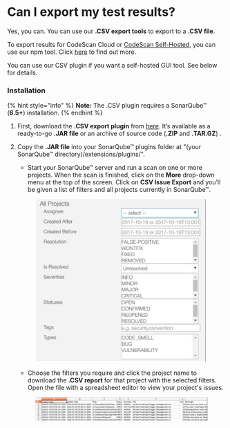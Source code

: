 # Can I export my test results?

Yes, you can. You can use our **.CSV export tools** to export to a **.CSV file**.

To export results for CodeScan Cloud or [CodeScan Self-Hosted](https://www.codescan.io/products/self-hosted/), you can use our npm tool. Click [here](https://www.npmjs.com/package/codescan-export) to find out more.

You can use our CSV plugin if you want a self-hosted GUI tool. See below for details.

### Installation <a href="#installation" id="installation"></a>

{% hint style="info" %}
**Note:** The .CSV plugin requires a SonarQube™ (**6.5+**) installation.
{% endhint %}

1. First, download the **.CSV export plugin** from [here](https://github.com/VillageChief/sonarqube-csv-export-plugin/releases/tag/v0.4.0). It’s available as a ready-to-go **.JAR file** or an archive of source code (**.ZIP** and **.TAR.GZ**) .
2.  Copy the **.JAR file** into your SonarQube™ plugins folder at "(your SonarQube™ directory)/extensions/plugins/".

    * Start your SonarQube™ server and run a scan on one or more projects. When the scan is finished, click on the **More** drop-down menu at the top of the screen. Click on **CSV Issue Export** and you’ll be given a list of filters and all projects currently in SonarQube™.

    <figure><img src="../../../../.gitbook/assets/image (431).png" alt="" width="397"><figcaption></figcaption></figure>

    * Choose the filters you require and click the project name to download the **.CSV report** for that project with the selected filters. Open the file with a spreadsheet editor to view your project's issues.

    <figure><img src="../../../../.gitbook/assets/image (432).png" alt=""><figcaption></figcaption></figure>
